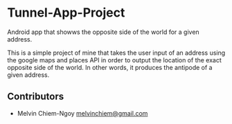 # Tunnel-App-Project
Android app that showws the opposite side of the world for a given address.

This is a simple project of mine that takes the user input of an address using the google maps and places API in order to output the location of the exact opposite side of the world. In other words, it produces the antipode of a given address.

## Contributors
- Melvin Chiem-Ngoy <melvinchiem@gmail.com>
